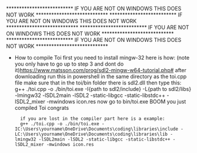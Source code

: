 ************************** IF YOU ARE NOT ON WINDOWS THIS DOES NOT WORK ****************************
************************** IF YOU ARE NOT ON WINDOWS THIS DOES NOT WORK ****************************
************************** IF YOU ARE NOT ON WINDOWS THIS DOES NOT WORK ****************************
************************** IF YOU ARE NOT ON WINDOWS THIS DOES NOT WORK ****************************



- How to compile Toi
		first you need to install mingw-32 here is how: (note you only have to go up to step 3 and dont do it)https://www.matsson.com/prog/sdl2-mingw-w64-tutorial.php#
		after downloading run this in powershell in the same directory as the toi.cpp file
		make sure that in the toi/bin folder there is sdl2.dll
		then type this:
		g++ ./toi.cpp -o ./bin/toi.exe -I{path to sdl2/include} -L{path to sdl2/libs} -lmingw32 -lSDL2main -lSDL2 -static-libgcc -static-libstdc++ -lSDL2_mixer -mwindows icon.res
		now go to bin/toi.exe BOOM you just compiled Toi congrats




		if you are lost in the compiler part here is a example:
		g++ ./toi.cpp -o ./bin/toi.exe -IC:\Users\yourname\OneDrive\Documents\coding\libraries\include -LC:\Users\yourname\OneDrive\Documents\coding\libraries\lib -lmingw32 -lSDL2main -lSDL2 -static-libgcc -static-libstdc++ -lSDL2_mixer -mwindows icon.res